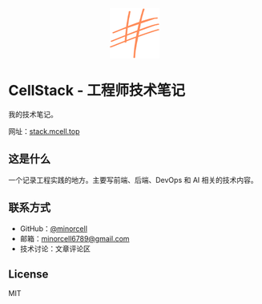<center text-align="center" width="100%">
<img src="./public/logo.svg" width="100" height="100" alt="CellStack">
</center>

# CellStack - 工程师技术笔记

我的技术笔记。

网址：[stack.mcell.top](https://stack.mcell.top)

## 这是什么

一个记录工程实践的地方。主要写前端、后端、DevOps 和 AI 相关的技术内容。

## 联系方式

- GitHub：[@minorcell](https://github.com/minorcell)
- 邮箱：minorcell6789@gmail.com
- 技术讨论：文章评论区

## License

MIT
